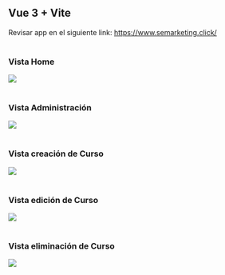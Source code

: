 <h2>Vue 3 + Vite</h2>

Revisar app en el siguiente link:
https://www.semarketing.click/<br><br>

<h3>Vista Home</h3>
<img src="https://www.semarketing.click/alfaweb1.png"><br><br>

<h3>Vista Administración</h3>
<img src="https://www.semarketing.click/alfaweb2.png"><br><br>

<h3>Vista creación de Curso</h3>
<img src="https://www.semarketing.click/alfaweb5.png"><br><br>

<h3>Vista edición de Curso</h3>
<img src="https://www.semarketing.click/alfaweb3.png"><br><br>

<h3>Vista eliminación de Curso</h3>
<img src="https://www.semarketing.click/alfaweb4.png"><br><br>





